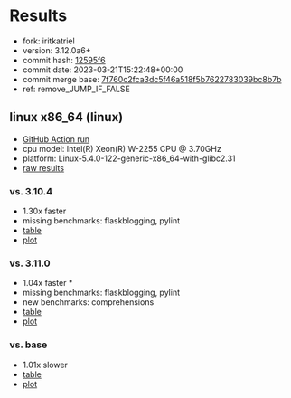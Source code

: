 # Results

- fork: iritkatriel
- version: 3.12.0a6+
- commit hash: [12595f6](https://github.com/iritkatriel/cpython/commit/12595f6)
- commit date: 2023-03-21T15:22:48+00:00
- commit merge base: [7f760c2fca3dc5f46a518f5b7622783039bc8b7b](https://github.com/iritkatriel/cpython/commit/7f760c2fca3dc5f46a518f5b7622783039bc8b7b)
- ref: remove_JUMP_IF_FALSE

## linux x86_64 (linux)

- [GitHub Action run](https://github.com/faster-cpython/benchmarking/actions/runs/4481694268)
- cpu model: Intel(R) Xeon(R) W-2255 CPU @ 3.70GHz
- platform: Linux-5.4.0-122-generic-x86_64-with-glibc2.31
- [raw results](bm-20230321-linux-x86_64-iritkatriel-remove_JUMP_IF_FALSE-3.12.0a6%2B-12595f6.json)

### vs. 3.10.4

- 1.30x faster
- missing benchmarks: flaskblogging, pylint
- [table](bm-20230321-linux-x86_64-iritkatriel-remove_JUMP_IF_FALSE-3.12.0a6%2B-12595f6-vs-3.10.4.md)
- [plot](bm-20230321-linux-x86_64-iritkatriel-remove_JUMP_IF_FALSE-3.12.0a6%2B-12595f6-vs-3.10.4.png)

### vs. 3.11.0

- 1.04x faster \*
- missing benchmarks: flaskblogging, pylint
- new benchmarks: comprehensions
- [table](bm-20230321-linux-x86_64-iritkatriel-remove_JUMP_IF_FALSE-3.12.0a6%2B-12595f6-vs-3.11.0.md)
- [plot](bm-20230321-linux-x86_64-iritkatriel-remove_JUMP_IF_FALSE-3.12.0a6%2B-12595f6-vs-3.11.0.png)

### vs. base

- 1.01x slower
- [table](bm-20230321-linux-x86_64-iritkatriel-remove_JUMP_IF_FALSE-3.12.0a6%2B-12595f6-vs-base.md)
- [plot](bm-20230321-linux-x86_64-iritkatriel-remove_JUMP_IF_FALSE-3.12.0a6%2B-12595f6-vs-base.png)

